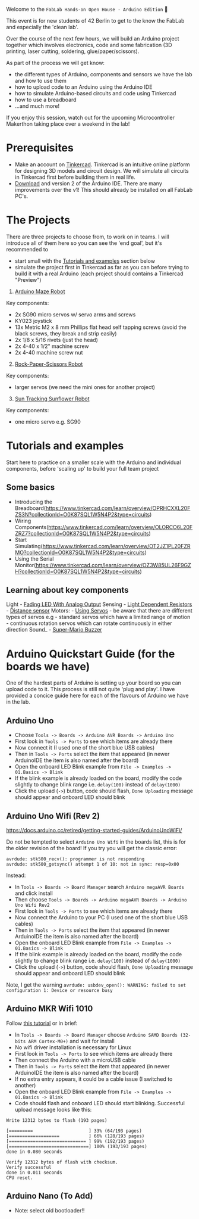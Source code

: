 Welcome to the `FabLab Hands-on Open House - Arduino Edition` :wave:

This event is for new students of 42 Berlin to get to the know the FabLab and especially the 'clean lab'.

Over the course of the next few hours, we will build an Arduino project together which involves electronics, code and some fabrication (3D printing, laser cutting, soldering, glue/paper/scissors).

As part of the process we will get know:
- the different types of Arduino, components and sensors we have the lab and how to use them
- how to upload code to an Arduino using the Arduino IDE
- how to simulate Arduino-based circuits and code using Tinkercad
- how to use a breadboard
- ...and much more!

If you enjoy this session, watch out for the upcoming Microcontroller Makerthon taking place over a weekend in the lab!

# Prerequisites

- Make an account on [Tinkercad](https://www.tinkercad.com/). Tinkercad is an intuitive online platform for designing 3D models and circuit design. We will simulate all circuits in Tinkercad first before building them in real life.
- [Download](https://www.arduino.cc/en/software) and version 2 of the Arduino IDE. There are many improvements over the v1! This should already be installed on all FabLab PC's.

# The Projects

There are three projects to choose from, to work on in teams. I will introduce all of them here so you can see the 'end goal', but it's recommended to
- start small with the [Tutorials and examples](#tutorials-and-examples) section below
- simulate the project first in Tinkercad as far as you can before trying to build it with a real Arduino (each project should contains a Tinkercad "Preview")

1. [Arduino Maze Robot](https://www.tinkercad.com/projects/Simple-Arduino-Maze-Robot-for-Project-Based-Learni)

Key components:
- 2x SG90 micro servos w/ servo arms and screws
- KY023 joystick
- 13x Metric M2 x 8 mm Phillips flat head self tapping screws (avoid the black screws, they break and strip easily)
- 2x 1/8 x 5/16 rivets (just the head)
- 2x 4-40 x 1/2" machine screw 
- 2x 4-40 machine screw nut

2. [Rock-Paper-Scissors Robot](https://www.tinkercad.com/projects/Rock-Paper-Scissors-Using-Tinkercad-Circuits-and-A)

Key components:
- larger servos (we need the mini ones for another project)

3. [Sun Tracking Sunflower Robot](https://www.tinkercad.com/projects/How-to-Make-Sun-Tracking-Sunflower-Robot-Using-Ard)

Key components:
- one micro servo e.g. SG90

# Tutorials and examples

Start here to practice on a smaller scale with the Arduino and individual components, before 'scaling up' to build your full team project

## Some basics 
- Introducing the Breadboard(https://www.tinkercad.com/learn/overview/OPRHCXXL20FZS3N?collectionId=O0K87SQL1W5N4P2&type=circuits)
- Wiring Components(https://www.tinkercad.com/learn/overview/OLORCO6L20FZRZ7?collectionId=O0K87SQL1W5N4P2&type=circuits)
- Start Simulating(https://www.tinkercad.com/learn/overview/OT2JZ1PL20FZRMO?collectionId=O0K87SQL1W5N4P2&type=circuits)
- Using the Serial Monitor(https://www.tinkercad.com/learn/overview/OZ3W85UL26F9GZH?collectionId=O0K87SQL1W5N4P2&type=circuits)

## Learning about key components
Light
	- [Fading LED With Analog Output](https://tinkercad.com/learn/overview/ORHT6NFL26F9GSW?collectionId=O0K87SQL1W5N4P2&type=circuits)
Sensing
	- [Light Dependent Resistors](https://www.tinkercad.com/learn/overview/OXQL7IEL26F9H0U?type=circuits)
	- [Distance sensor](https://www.tinkercad.com/projects/Ultrasonic-Distance-Sensor-Arduino-Tinkercad)
Motors:
	- [Using Servos](https://www.tinkercad.com/things/eqQfhbhZPNa-arduino-uno-tutorial-3-servo-motor-project)
	- be aware that there are different types of servos e.g
	 	- standard servos which have a limited range of motion
		- continuous rotation servos which can rotate continuously in either direction
Sound_
	- [Super-Mario Buzzer](https://www.tinkercad.com/things/81sIEGzvYqU-super-mario-theme)

# Arduino Quickstart Guide (for the boards we have)

One of the hardest parts of Arduino is setting up your board so you can upload code to it. This process is still not quite 'plug and play'. I have provided a concice guide here for each of the flavours of Arduino we have in the lab.

## Arduino Uno

- Choose `Tools -> Boards -> Arduino AVR Boards -> Arduino Uno`
- First look in `Tools -> Ports` to see which items are already there
- Now connect it (I used one of the short blue USB cables)
- Then in `Tools -> Ports` select the item that appeared (in newer ArduinoIDE the item is also named after the board)
- Open the onboard LED Blink example from `File -> Examples -> 01.Basics -> Blink`
- If the blink example is already loaded on the board, modify the code slightly to change blink range i.e. `delay(100)` instead of `delay(1000)`
- Click the upload (`->`) button, code should flash, `Done Uploading` message should appear and onboard LED should blink

## Arduino Uno Wifi (Rev 2)

https://docs.arduino.cc/retired/getting-started-guides/ArduinoUnoWiFi/

Do not be tempted to select `Arduino Uno Wifi` in the boards list, this is for the older revision of the board! If you try you will get the classic error:
```
avrdude: stk500_recv(): programmer is not responding
avrdude: stk500_getsync() attempt 1 of 10: not in sync: resp=0x00
```

Instead:
- In `Tools -> Boards -> Board Manager` search `Arduino megaAVR Boards` and click install
- Then choose `Tools -> Boards -> Arduino megaAVR Boards -> Arduino Uno Wifi Rev2`
- First look in `Tools -> Ports` to see which items are already there
- Now connect the Arduino to your PC (I used one of the short blue USB cables)
- Then in `Tools -> Ports` select the item that appeared (in newer ArduinoIDE the item is also named after the board)
- Open the onboard LED Blink example from `File -> Examples -> 01.Basics -> Blink`
- If the blink example is already loaded on the board, modify the code slightly to change blink range i.e. `delay(100)` instead of `delay(1000)`
- Click the upload (`->`) button, code should flash, `Done Uploading` message should appear and onboard LED should blink

Note, I get the warning
`avrdude: usbdev_open(): WARNING: failed to set configuration 1: Device or resource busy`

## Arduino MKR Wifi 1010

Follow [this tutorial](https://www.arduino.cc/en/Guide/MKRWiFi1010) or in brief:
- In `Tools -> Boards -> Board Manager` choose `Arduino SAMD Boards (32-bits ARM Cortex-M0+)` and wait for install
- No wifi driver installation is necessary for Linux
- First look in `Tools -> Ports` to see which items are already there
- Then connect the Arduino with a microUSB cable 
- Then in `Tools -> Ports` select the item that appeared (in newer ArduinoIDE the item is also named after the board)
- If no extra entry appears, it could be a cable issue (I switched to another)
- Open the onboard LED Blink example from `File -> Examples -> 01.Basics -> Blink`
- Code should flash and onboard LED should start blinking. Successful upload message looks like this: 

```
Write 12312 bytes to flash (193 pages)

[=========                     ] 33% (64/193 pages)
[===================           ] 66% (128/193 pages)
[============================= ] 99% (192/193 pages)
[==============================] 100% (193/193 pages)
done in 0.080 seconds

Verify 12312 bytes of flash with checksum.
Verify successful
done in 0.011 seconds
CPU reset.
```

## Arduino Nano (To Add)

- Note: select old bootloader!!